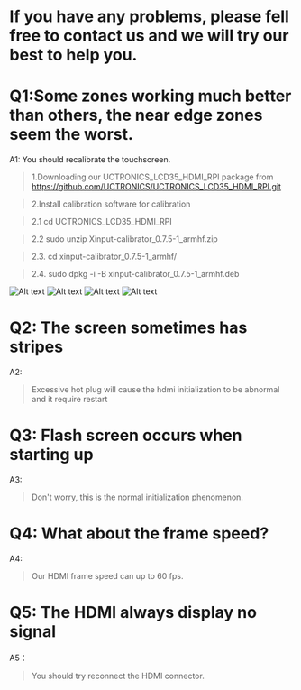 # If you have any problems, please fell free to contact us and we will try our best to help you.

# Q1:Some zones working much better than others, the near edge zones seem the worst.

A1: 
You should recalibrate the touchscreen. 

> 1.Downloading our UCTRONICS_LCD35_HDMI_RPI package from https://github.com/UCTRONICS/UCTRONICS_LCD35_HDMI_RPI.git

> 2.Install calibration software for calibration

  > 2.1 cd UCTRONICS_LCD35_HDMI_RPI
  
  > 2.2 sudo unzip Xinput-calibrator_0.7.5-1_armhf.zip
  
  > 2.3. cd xinput-calibrator_0.7.5-1_armhf/
  
  > 2.4. sudo dpkg -i -B xinput-calibrator_0.7.5-1_armhf.deb
  
  ![Alt text](https://github.com/UCTRONICS/UCTRONICS_LCD35_HDMI_RPI/blob/master/image/1.jpeg)
  ![Alt text](https://github.com/UCTRONICS/UCTRONICS_LCD35_HDMI_RPI/blob/master/image/2.jpeg)
  ![Alt text](https://github.com/UCTRONICS/UCTRONICS_LCD35_HDMI_RPI/blob/master/image/3.jpeg)
  ![Alt text](https://github.com/UCTRONICS/UCTRONICS_LCD35_HDMI_RPI/blob/master/image/4.jpeg)
  
 # Q2: The screen sometimes has stripes
 
 A2:
 
 > Excessive hot plug will cause the hdmi initialization to be abnormal and it require restart
 
 # Q3: Flash screen occurs when starting up
 
 A3:
 
 > Don't worry, this is the normal initialization phenomenon.
 
 # Q4: What about the frame speed?
 
 A4:
 
 > Our HDMI frame speed can up to 60 fps.
 
 # Q5: The HDMI always display no signal 
 
 A5：
 
 > You should try reconnect the HDMI connector.
 
 
 
 
 
 
 
